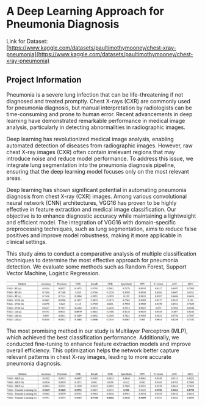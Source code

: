# A Deep Learning Approach for Pneumonia Diagnosis

Link for Dataset: [https://www.kaggle.com/datasets/paultimothymooney/chest-xray-pneumonia](https://www.kaggle.com/datasets/paultimothymooney/chest-xray-pneumonia)

## Project Information
Pneumonia is a severe lung infection that can be life-threatening if not diagnosed and treated promptly. Chest X-rays (CXR) are commonly used for pneumonia diagnosis, but manual interpretation by radiologists can be time-consuming and prone to human error. Recent advancements in deep learning have demonstrated remarkable performance in medical image analysis, particularly in detecting abnormalities in radiographic images.

Deep learning has revolutionized medical image analysis, enabling automated detection of diseases from radiographic images. However, raw chest X-ray images (CXR) often contain irrelevant regions that may introduce noise and reduce model performance. To address this issue, we integrate lung segmentation into the pneumonia diagnosis pipeline, ensuring that the deep learning model focuses only on the most relevant areas. 

Deep learning has shown significant potential in automating pneumonia diagnosis from chest X-ray (CXR) images. Among various convolutional neural network (CNN) architectures, VGG16 has proven to be highly effective in feature extraction and medical image classification. Our objective is to enhance diagnostic accuracy while maintaining a lightweight and efficient model. The integration of VGG16 with domain-specific preprocessing techniques, such as lung segmentation, aims to reduce false positives and improve model robustness, making it more applicable in clinical settings.

This study aims to conduct a comparative analysis of multiple classification techniques to determine the most effective approach for pneumonia detection. We evaluate some methods such as Random Forest, Support Vector Machine, Logistic Regression.

![alt text](image.png)

The most promising method in our study is Multilayer Perceptron (MLP), which achieved the best classification performance. Additionally, we conducted fine-tuning to enhance feature extraction models and improve overall efficiency. This optimization helps the network better capture relevant patterns in chest X-ray images, leading to more accurate pneumonia diagnosis.

![alt text](image-1.png)

